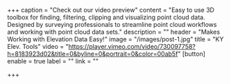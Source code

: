 +++
caption = "Check out our video preview"
content = "Easy to use 3D toolbox for finding, filtering, clipping and visualizing point cloud data. Designed by surveying professionals to streamline point cloud workflows and working with point cloud data sets."
description = ""
header = "Makes Working with Elevation Data Easy!"
image = "/images/post-1.jpg"
title = "KY Elev. Tools"
video = "https://player.vimeo.com/video/730097758?h=8183923d02&title=0&byline=0&portrait=0&color=00ab5f"
[button]
enable = true
label = ""
link = ""

+++
